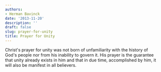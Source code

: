 ```yaml
---
authors:
- Herman Bavinck
date: '2013-11-20'
description: ''
draft: false
slug: prayer-for-unity
title: Prayer for Unity
---
```

Christ's prayer for unity was not born of unfamiliarity with the history of God's people nor from his inability to govern it. His prayer is the guarantee that unity already exists in him and that in due time, accomplished by him, it will also be manifest in all believers.



